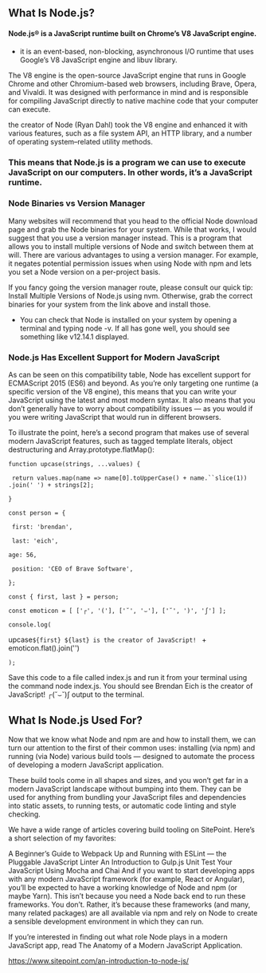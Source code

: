 ## What Is Node.js?

#### Node.js® is a JavaScript runtime built on Chrome’s V8 JavaScript engine.

- it is an event-based, non-blocking, asynchronous I/O runtime that uses Google’s V8 JavaScript engine and libuv library.

The V8 engine is the open-source JavaScript engine that runs in Google Chrome and other Chromium-based web browsers, including Brave, Opera, and Vivaldi. It was designed with performance in mind and is responsible for compiling JavaScript directly to native machine code that your computer can execute.

 the creator of Node (Ryan Dahl) took the V8 engine and enhanced it with various features, such as a file system API, an HTTP library, and a number of operating system–related utility methods.

### This means that Node.js is a program we can use to execute JavaScript on our computers. In other words, it’s a JavaScript runtime.

### Node Binaries vs Version Manager
Many websites will recommend that you head to the official Node download page and grab the Node binaries for your system. While that works, I would suggest that you use a version manager instead. This is a program that allows you to install multiple versions of Node and switch between them at will. There are various advantages to using a version manager. For example, it negates potential permission issues when using Node with npm and lets you set a Node version on a per-project basis.

If you fancy going the version manager route, please consult our quick tip: Install Multiple Versions of Node.js using nvm. Otherwise, grab the correct binaries for your system from the link above and install those.

- You can check that Node is installed on your system by opening a terminal and typing node -v. If all has gone well, you should see something like v12.14.1 displayed.

### Node.js Has Excellent Support for Modern JavaScript

As can be seen on this compatibility table, Node has excellent support for ECMAScript 2015 (ES6) and beyond. As you’re only targeting one runtime (a specific version of the V8 engine), this means that you can write your JavaScript using the latest and most modern syntax. It also means that you don’t generally have to worry about compatibility issues — as you would if you were writing JavaScript that would run in different browsers.

To illustrate the point, here’s a second program that makes use of several modern JavaScript features, such as tagged template literals, object destructuring and Array.prototype.flatMap():

`function upcase(strings, ...values) {`

 ` return values.map(name => name[0].toUpperCase() + name.``slice(1))` `.join(' ') + strings[2];`

`}`

`const person = {`

 ` first: 'brendan',`

 ` last: 'eich',`

  `age: 56,`

 ` position: 'CEO of Brave Software',`

`};`


`const { first, last } = person;`

`const emoticon = [ ['┌', '('], ['˘', '⌣'], ['˘', ')', 'ʃ'] ];`


`console.log(`

  upcase`${first} ${last} is the creator of JavaScript! ` + emoticon.flat().join('')

`);`

Save this code to a file called index.js and run it from your terminal using the command node index.js. You should see Brendan Eich is the creator of JavaScript! ┌(˘⌣˘)ʃ output to the terminal.


## What Is Node.js Used For?

Now that we know what Node and npm are and how to install them, we can turn our attention to the first of their common uses: installing (via npm) and running (via Node) various build tools — designed to automate the process of developing a modern JavaScript application.

These build tools come in all shapes and sizes, and you won’t get far in a modern JavaScript landscape without bumping into them. They can be used for anything from bundling your JavaScript files and dependencies into static assets, to running tests, or automatic code linting and style checking.

We have a wide range of articles covering build tooling on SitePoint. Here’s a short selection of my favorites:

A Beginner’s Guide to Webpack
Up and Running with ESLint — the Pluggable JavaScript Linter
An Introduction to Gulp.js
Unit Test Your JavaScript Using Mocha and Chai
And if you want to start developing apps with any modern JavaScript framework (for example, React or Angular), you’ll be expected to have a working knowledge of Node and npm (or maybe Yarn). This isn’t because you need a Node back end to run these frameworks. You don’t. Rather, it’s because these frameworks (and many, many related packages) are all available via npm and rely on Node to create a sensible development environment in which they can run.

If you’re interested in finding out what role Node plays in a modern JavaScript app, read The Anatomy of a Modern JavaScript Application.


https://www.sitepoint.com/an-introduction-to-node-js/